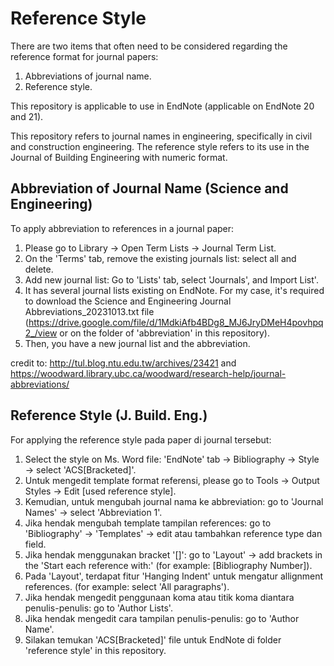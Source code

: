 # Reference Style
There are two items that often need to be considered regarding the reference format for journal papers:
  1. Abbreviations of journal name.
  2. Reference style.

This repository is applicable to use in EndNote (applicable on EndNote 20 and 21).

This repository refers to journal names in engineering, specifically in civil and construction engineering.
The reference style refers to its use in the Journal of Building Engineering with numeric format.

## Abbreviation of Journal Name (Science and Engineering)
To apply abbreviation to references in a journal paper:
 1. Please go to Library -> Open Term Lists -> Journal Term List.
 2. On the 'Terms' tab, remove the existing journals list: select all and delete.
 3. Add new journal list: Go to 'Lists' tab, select 'Journals', and Import List'.
 4. It has several journal lists existing on EndNote. For my case, it's required to download the Science and Engineering Journal Abbreviations_20231013.txt file (https://drive.google.com/file/d/1MdkiAfb4BDg8_MJ6JryDMeH4povhpq2_/view or on the folder of 'abbreviation' in this repository).
 5. Then, you have a new journal list and the abbreviation.

credit to: http://tul.blog.ntu.edu.tw/archives/23421 and https://woodward.library.ubc.ca/woodward/research-help/journal-abbreviations/


## Reference Style (J. Build. Eng.)
For applying the reference style pada paper di journal tersebut:
 1. Select the style on Ms. Word file: 'EndNote' tab -> Bibliography -> Style -> select 'ACS[Bracketed]'.
 2. Untuk mengedit template format referensi, please go to Tools -> Output Styles -> Edit [used reference style].
 3. Kemudian, untuk mengubah journal nama ke abbreviation: go to 'Journal Names' -> select 'Abbreviation 1'.
 4. Jika hendak mengubah template tampilan references: go to 'Bibliography' -> 'Templates' -> edit atau tambahkan reference type dan field.
 5. Jika hendak menggunakan bracket '[]': go to 'Layout' -> add brackets in the 'Start each reference with:' (for example:  [Bibliography Number]).
 6. Pada 'Layout', terdapat fitur 'Hanging Indent' untuk mengatur allignment references. (for example: select 'All paragraphs').
 7. Jika hendak mengedit penggunaan koma atau titik koma diantara penulis-penulis: go to 'Author Lists'.
 8. Jika hendak mengedit cara tampilan penulis-penulis: go to 'Author Name'.
 9. Silakan temukan 'ACS[Bracketed]' file untuk EndNote di folder 'reference style' in this repository.
